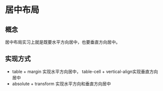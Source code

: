 # 居中布局

## 概念

居中布局实习上就是既要水平方向居中，也要垂直方向居中。

## 实现方式

+ table + margin 实现水平方向居中， table-cell + vertical-align实现垂直方向居中
+ absolute + transform 实现水平方向和垂直方向居中